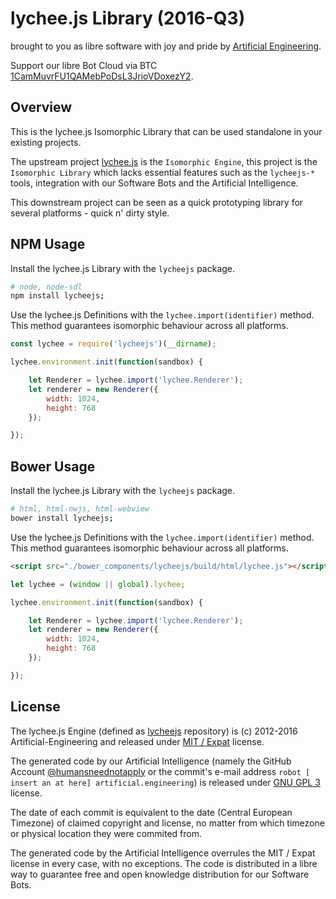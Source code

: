 
# lychee.js Library (2016-Q3)

brought to you as libre software with joy and pride by [Artificial Engineering](http://artificial.engineering).

Support our libre Bot Cloud via BTC [1CamMuvrFU1QAMebPoDsL3JrioVDoxezY2](bitcoin:1CamMuvrFU1QAMebPoDsL3JrioVDoxezY2?amount=0.5&label=lychee.js%20Support).



## Overview

This is the lychee.js Isomorphic Library that can be used standalone in your existing projects.

The upstream project [lychee.js](https://github.com/Artificial-Engineering/lycheeJS.git)
is the `Isomorphic Engine`, this project is the `Isomorphic Library` which lacks
essential features such as the `lycheejs-*` tools, integration with our Software
Bots and the Artificial Intelligence.

This downstream project can be seen as a quick prototyping library for several
platforms - quick n' dirty style.



## NPM Usage

Install the lychee.js Library with the `lycheejs` package.

```bash
# node, node-sdl
npm install lycheejs;
```

Use the lychee.js Definitions with the `lychee.import(identifier)` method.
This method guarantees isomorphic behaviour across all platforms.

```javascript
const lychee = require('lycheejs')(__dirname);

lychee.environment.init(function(sandbox) {

	let Renderer = lychee.import('lychee.Renderer');
	let renderer = new Renderer({
		width: 1024,
		height: 768
	}); 

});
```
 


## Bower Usage

Install the lychee.js Library with the `lycheejs` package.

```bash
# html, html-nwjs, html-webview
bower install lycheejs;
```

Use the lychee.js Definitions with the `lychee.import(identifier)` method.
This method guarantees isomorphic behaviour across all platforms.

```html
<script src="./bower_components/lycheejs/build/html/lychee.js"></script>
```

```javascript
let lychee = (window || global).lychee;

lychee.environment.init(function(sandbox) {

	let Renderer = lychee.import('lychee.Renderer');
	let renderer = new Renderer({
		width: 1024,
		height: 768
	});

});
```



## License

The lychee.js Engine (defined as [lycheejs](https://github.com/Artificial-Engineering/lycheejs.git)
repository) is (c) 2012-2016 Artificial-Engineering and released under
[MIT / Expat](./LICENSE_MIT.txt) license.

The generated code by our Artificial Intelligence (namely the GitHub Account
[@humansneednotapply](https://github.com/humansneednotapply) or the commit's
e-mail address `robot [ insert an at here] artificial.engineering`) is released
under [GNU GPL 3](./LICENSE_GPL3.txt) license.

The date of each commit is equivalent to the date (Central European Timezone)
of claimed copyright and license, no matter from which timezone or physical
location they were commited from.

The generated code by the Artificial Intelligence overrules the MIT / Expat
license in every case, with no exceptions. The code is distributed in a libre
way to guarantee free and open knowledge distribution for our Software Bots.

